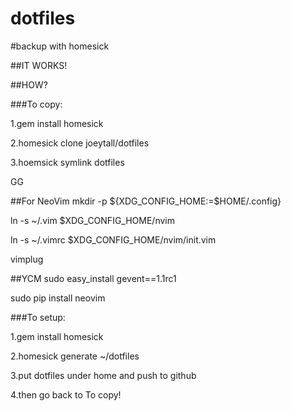 dotfiles
========

#backup with homesick

##IT WORKS!

##HOW?

###To copy:

1.gem install homesick

2.homesick clone joeytall/dotfiles

3.hoemsick symlink dotfiles

GG

##For NeoVim
mkdir -p ${XDG_CONFIG_HOME:=$HOME/.config}

ln -s ~/.vim $XDG_CONFIG_HOME/nvim

ln -s ~/.vimrc $XDG_CONFIG_HOME/nvim/init.vim

vimplug

##YCM
sudo easy_install gevent==1.1rc1

sudo pip install neovim

###To setup:

1.gem install homesick

2.homesick generate ~/dotfiles

3.put dotfiles under home and push to github

4.then go back to To copy!
